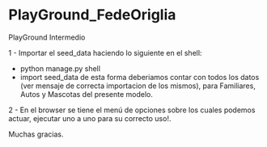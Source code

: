 # PlayGround_FedeOriglia
PlayGround Intermedio

1 - Importar el seed_data haciendo lo siguiente en el shell:
* python manage.py shell
* import seed_data
de esta forma deberiamos contar con todos los datos (ver mensaje de correcta importacion de los mismos), para Familiares, Autos y Mascotas del presente modelo.

2 - En el browser se tiene el menú de opciones sobre los cuales podemos actuar, ejecutar uno a uno para su correcto uso!.

Muchas gracias.
